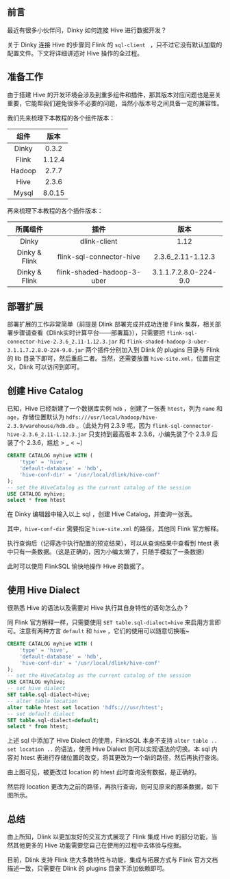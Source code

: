 ## 前言

最近有很多小伙伴问，Dinky 如何连接 Hive 进行数据开发？

关于 Dinky 连接 Hive 的步骤同 Flink 的 `sql-client ` ，只不过它没有默认加载的配置文件。下文将详细讲述对 Hive 操作的全过程。

## 准备工作

由于搭建 Hive 的开发环境会涉及到重多组件和插件，那其版本对应问题也是至关重要，它能帮我们避免很多不必要的问题，当然小版本号之间具备一定的兼容性。

我们先来梳理下本教程的各个组件版本：

|   组件   |  版本  |
|:------:| :----: |
| Dinky  | 0.3.2  |
| Flink  | 1.12.4 |
| Hadoop | 2.7.7  |
|  Hive  | 2.3.6  |
| Mysql  | 8.0.15 |

再来梳理下本教程的各个插件版本：

|     所属组件      |            插件            |         版本          |
|:-------------:| :------------------------: | :-------------------: |
|     Dinky     |        dlink-client        |         1.12          |
| Dinky & Flink |  flink-sql-connector-hive  |   2.3.6_2.11-1.12.3   |
| Dinky & Flink | flink-shaded-hadoop-3-uber | 3.1.1.7.2.8.0-224-9.0 |

## 部署扩展

部署扩展的工作非常简单（前提是 Dlink 部署完成并成功连接 Flink 集群，相关部署步骤请查看《Dlink实时计算平台——部署篇》），只需要把 `flink-sql-connector-hive-2.3.6_2.11-1.12.3.jar` 和 `flink-shaded-hadoop-3-uber-3.1.1.7.2.8.0-224-9.0.jar` 两个插件分别加入到 Dlink 的 plugins 目录与 Flink 的 lib 目录下即可，然后重启二者。当然，还需要放置 `hive-site.xml`，位置自定义，Dlink 可以访问到即可。

## 创建 Hive Catalog

已知，Hive 已经新建了一个数据库实例 `hdb` ，创建了一张表 `htest`，列为 `name` 和 `age`，存储位置默认为 `hdfs:///usr/local/hadoop/hive-2.3.9/warehouse/hdb.db` 。（此处为何 2.3.9 呢，因为 `flink-sql-connector-hive-2.3.6_2.11-1.12.3.jar` 只支持到最高版本 2.3.6，小编先装了个 2.3.9 后装了个 2.3.6，尴尬 > _ < ~）

```sql
CREATE CATALOG myhive WITH (
    'type' = 'hive',
    'default-database' = 'hdb',
    'hive-conf-dir' = '/usr/local/dlink/hive-conf'
);
-- set the HiveCatalog as the current catalog of the session
USE CATALOG myhive;
select * from htest
```

在 Dinky 编辑器中输入以上 sql ，创建 Hive Catalog，并查询一张表。

其中，`hive-conf-dir` 需要指定 `hive-site.xml` 的路径，其他同 Flink 官方解释。

执行查询后（记得选中执行配置的预览结果），可以从查询结果中查看到 htest 表中只有一条数据。（这是正确的，因为小编太懒了，只随手模拟了一条数据）

此时可以使用 FlinkSQL 愉快地操作 Hive 的数据了。

## 使用 Hive Dialect

很熟悉 Hive 的语法以及需要对 Hive 执行其自身特性的语句怎么办？

同 Flink 官方解释一样，只需要使用 `SET table.sql-dialect=hive` 来启用方言即可。注意有两种方言 `default` 和 `hive` ，它们的使用可以随意切换哦~

```sql
CREATE CATALOG myhive WITH (
    'type' = 'hive',
    'default-database' = 'hdb',
    'hive-conf-dir' = '/usr/local/dlink/hive-conf'
);
-- set the HiveCatalog as the current catalog of the session
USE CATALOG myhive;
-- set hive dialect
SET table.sql-dialect=hive;
-- alter table location
alter table htest set location 'hdfs:///usr/htest';
-- set default dialect
SET table.sql-dialect=default;
select * from htest;
```

上述 sql 中添加了 Hive Dialect 的使用，FlinkSQL 本身不支持 `alter table .. set location ..` 的语法，使用 Hive Dialect 则可以实现语法的切换。本 sql 内容对 htest 表进行存储位置的改变，将其更改为一个新的路径，然后再执行查询。

由上图可见，被更改过 location 的 htest 此时查询没有数据，是正确的。

然后将 location 更改为之前的路径，再执行查询，则可见原来的那条数据，如下图所示。

## 总结

由上所知，Dlink 以更加友好的交互方式展现了 Flink 集成 Hive 的部分功能，当然其他更多的 Hive 功能需要您自己在使用的过程中去体验与挖掘。

目前，Dlink 支持 Flink 绝大多数特性与功能，集成与拓展方式与 Flink 官方文档描述一致，只需要在 Dlink 的 plugins 目录下添加依赖即可。